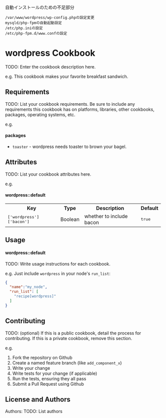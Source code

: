 自動インストールのための不足部分
```
/var/www/wordpress/wp-config.phpの設定変更
mysqld/php-fpmの自動起動設定
/etc/php.iniの設定
/etc/php-fpm.d/www.confの設定
```

wordpress Cookbook
==================
TODO: Enter the cookbook description here.

e.g.
This cookbook makes your favorite breakfast sandwich.

Requirements
------------
TODO: List your cookbook requirements. Be sure to include any requirements this cookbook has on platforms, libraries, other cookbooks, packages, operating systems, etc.

e.g.
#### packages
- `toaster` - wordpress needs toaster to brown your bagel.

Attributes
----------
TODO: List your cookbook attributes here.

e.g.
#### wordpress::default
<table>
  <tr>
    <th>Key</th>
    <th>Type</th>
    <th>Description</th>
    <th>Default</th>
  </tr>
  <tr>
    <td><tt>['wordpress']['bacon']</tt></td>
    <td>Boolean</td>
    <td>whether to include bacon</td>
    <td><tt>true</tt></td>
  </tr>
</table>

Usage
-----
#### wordpress::default
TODO: Write usage instructions for each cookbook.

e.g.
Just include `wordpress` in your node's `run_list`:

```json
{
  "name":"my_node",
  "run_list": [
    "recipe[wordpress]"
  ]
}
```

Contributing
------------
TODO: (optional) If this is a public cookbook, detail the process for contributing. If this is a private cookbook, remove this section.

e.g.
1. Fork the repository on Github
2. Create a named feature branch (like `add_component_x`)
3. Write your change
4. Write tests for your change (if applicable)
5. Run the tests, ensuring they all pass
6. Submit a Pull Request using Github

License and Authors
-------------------
Authors: TODO: List authors
